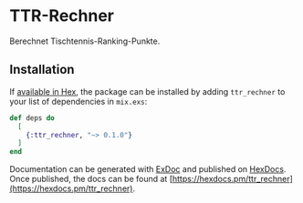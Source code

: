 # TTR-Rechner
Berechnet Tischtennis-Ranking-Punkte.

## Installation

If [available in Hex](https://hex.pm/docs/publish), the package can be installed
by adding `ttr_rechner` to your list of dependencies in `mix.exs`:

```elixir
def deps do
  [
    {:ttr_rechner, "~> 0.1.0"}
  ]
end
```

Documentation can be generated with [ExDoc](https://github.com/elixir-lang/ex_doc)
and published on [HexDocs](https://hexdocs.pm). Once published, the docs can
be found at [https://hexdocs.pm/ttr_rechner](https://hexdocs.pm/ttr_rechner).
